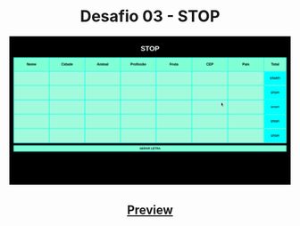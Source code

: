 <h1 align="center">Desafio 03 - STOP</h1>
<div align="center">
  <img src="https://raw.githubusercontent.com/Domires/polemic-hackaton-2/master/desafio-03/demo.gif" alt="STOP">
</div>
<h2 align="center"><a href="http://htmlpreview.github.io/?https://github.com/Domires/polemic-hackaton-2/blob/master/desafio-03/index.html">Preview<a></h2>
